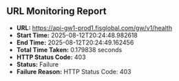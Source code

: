 ## URL Monitoring Report

- **URL:** https://api-gw1-prod1.fisglobal.com/gw/v1/health
- **Start Time:** 2025-08-12T20:24:48.982618
- **End Time:** 2025-08-12T20:24:49.162456
- **Total Time Taken:** 0.179838 seconds
- **HTTP Status Code:** 403
- **Status:** Failure
- **Failure Reason:** HTTP Status Code: 403
